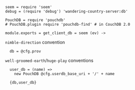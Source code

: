     seem = require 'seem'
    debug = (require 'debug') 'wandering-country-server:db'

    PouchDB = require 'pouchdb'
    # PouchDB.plugin require 'pouchdb-find' # in CouchDB 2.0

    module.exports = get_client_db = seem (ev) ->

`nimble-direction` convention

      db = @cfg.prov

`well-groomed-earth`/`huge-play` conventions

      user_db = (name) =>
        new PouchDB @cfg.userdb_base_uri + '/' + name

      {db,user_db}
